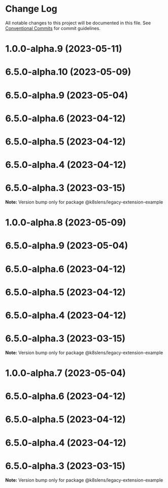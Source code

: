 # Change Log

All notable changes to this project will be documented in this file.
See [Conventional Commits](https://conventionalcommits.org) for commit guidelines.

# 1.0.0-alpha.9 (2023-05-11)



# 6.5.0-alpha.10 (2023-05-09)



# 6.5.0-alpha.9 (2023-05-04)



# 6.5.0-alpha.6 (2023-04-12)



# 6.5.0-alpha.5 (2023-04-12)



# 6.5.0-alpha.4 (2023-04-12)



# 6.5.0-alpha.3 (2023-03-15)

**Note:** Version bump only for package @k8slens/legacy-extension-example





# 1.0.0-alpha.8 (2023-05-09)



# 6.5.0-alpha.9 (2023-05-04)



# 6.5.0-alpha.6 (2023-04-12)



# 6.5.0-alpha.5 (2023-04-12)



# 6.5.0-alpha.4 (2023-04-12)



# 6.5.0-alpha.3 (2023-03-15)

**Note:** Version bump only for package @k8slens/legacy-extension-example





# 1.0.0-alpha.7 (2023-05-04)



# 6.5.0-alpha.6 (2023-04-12)



# 6.5.0-alpha.5 (2023-04-12)



# 6.5.0-alpha.4 (2023-04-12)



# 6.5.0-alpha.3 (2023-03-15)

**Note:** Version bump only for package @k8slens/legacy-extension-example
